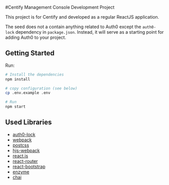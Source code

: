 #Centify Management Console Development Project

This project is for Centify and developed as a regular ReactJS application.

The seed does not a contain anything related to Auth0 except the `auth0-lock` dependency in `package.json`. Instead, it will serve as a starting point for adding Auth0 to your project.

## Getting Started

Run:

```bash
# Install the dependencies
npm install

# copy configuration (see below)
cp .env.example .env

# Run
npm start
```

## Used Libraries

* [auth0-lock](https://github.com/auth0/lock)
* [webpack](https://webpack.github.io)
* [postcss](http://postcss.org)
* [hjs-webpack](https://github.com/HenrikJoreteg/hjs-webpack)
* [react.js](http://facebook.github.io/react/)
* [react-router](https://github.com/reactjs/react-router)
* [react-bootstrap](https://react-bootstrap.github.io/)
* [enzyme](https://github.com/airbnb/enzyme)
* [chai](http://chaijs.com)
